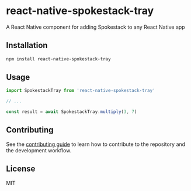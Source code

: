 # react-native-spokestack-tray

A React Native component for adding Spokestack to any React Native app

## Installation

```sh
npm install react-native-spokestack-tray
```

## Usage

```js
import SpokestackTray from 'react-native-spokestack-tray'

// ...

const result = await SpokestackTray.multiply(3, 7)
```

## Contributing

See the [contributing guide](CONTRIBUTING.md) to learn how to contribute to the repository and the development workflow.

## License

MIT
